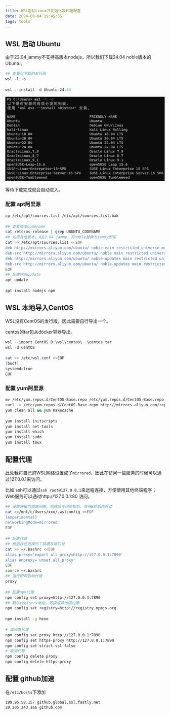 ```yaml
---
title: WSL启动Linux并初始化及代理配置
date: 2024-08-04 19:45:05
tags: tools
---
```


## WSL 启动 Ubuntu

由于22.04 jammy不支持高版本nodejs，所以我们下载24.04 noble版本的Ubuntu。

```powershell
## 查看可下载的发行版
wsl -l -o

wsl --install -d Ubuntu-24.04 
```

![list](../images/wsl-linux-init/available_list.png)

等待下载完成就会自动进入。

### 配置 apt阿里源

```bash
cp /etc/apt/sources.list /etc/apt/sources.list.bak

## 查看版本codename
cat /etc/os-release | grep UBUNTU_CODENAME
## 如用其他版本，如22.04 jammy，将noble替换为jammy即可
cat >> /etc/apt/sources.list <<EOF
deb http://mirrors.aliyun.com/ubuntu/ noble main restricted universe multiverse
deb-src http://mirrors.aliyun.com/ubuntu/ noble main restricted universe multiverse
deb http://mirrors.aliyun.com/ubuntu/ noble-updates main restricted universe multiverse
deb-src http://mirrors.aliyun.com/ubuntu/ noble-updates main restricted universe multiverse
EOF
## 配置完后update
apt update

apt install nodejs npm
```

## WSL 本地导入CentOS

WSL没有CentOS的发行版，因此需要自行导出一个。

centos的tar包从docker容器导出。

```powershell
wsl --import CentOS D:\wsl\centos\ .\centos.tar
wsl -d CentOS

cat >> /etc/wsl.conf <<EOF
[boot]
systemd=true
EOF
```

### 配置 yum阿里源

```bash
mv /etc/yum.repos.d/CentOS-Base.repo /etc/yum.repos.d/CentOS-Base.repo.bak
curl -o /etc/yum.repos.d/CentOS-Base.repo http://mirrors.aliyun.com/repo/Centos-7.repo
yum clean all && yum makecache

yum install initscripts
yum install net-tools
yum install which
yum install sudo
yum install tmux
```

## 配置代理

此处我将自己的WSL网络设置成了`mirrored`，因此在访问一些服务的时候可以通过127.0.0.1来访问。

比如 ssh可以通过`ssh root@127.0.0.1`来远程连接，方便使用其他终端程序；Web服务可以通过http://127.0.0.1:80 访问。

```bash
## 设置网络为镜像网络，完成后关闭虚拟机，等待8秒后再启动
cat >>/mnt/c/Users/xxx/.wslconfig <<EOF
[experimental]
networkingMode=mirrored
EOF

## 配置代理
## 根据自己选择的工具填写端口号
cat >> ~/.bashrc <<EOF
alias proxy='export all_proxy=http://127.0.0.1:7890'
alias unproxy='unset all_proxy'
EOF
source ~/.bashrc
## 运行即可启动代理
proxy

## 配置npm代理
npm config set proxy=http://127.0.0.1:7890
## 默认registry地址，可换成其他国内源
npm config set registry=http://registry.npmjs.org

npm install -g hexo

# 或设置代理
npm config set proxy http://127.0.0.1:7890
npm config set https-proxy http://127.0.0.1:7890
npm config set strict-ssl false
# 取消代理
npm config delete proxy
npm config delete https-proxy
```

## 配置 github加速

在`/etc/hosts`下添加

```
199.96.58.157 github.global.ssl.fastly.net
20.205.243.166 github.com
```

